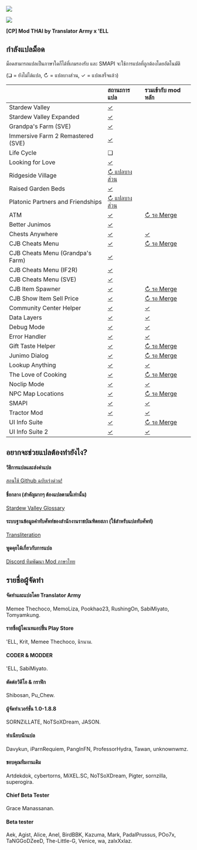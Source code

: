 ![](https://cdn.discordapp.com/emojis/586947531586535425.gif?v=1)

![](https://cdn.akamai.steamstatic.com/steamcommunity/public/images/clans/11170746/3ef23c9138df24e797373b11d432bd6799fba0e7.png)

**[CP] Mod THAI by Translator Army x 'ELL**

## กำลังแปลม็อด
ม็อดสามารถแปลเป็นภาษาใดก็ได้ที่เกมรองรับ และ SMAPI จะใช้การแปลที่ถูกต้องโดยอัตโนมัติ

(❑ = ยังไม่ได้แปล, ↻ = แปลบางส่วน, ✓ = แปลเสร็จแล้ว)

&nbsp;                            | สถานะการแปล                                                    | รวมเข้ากับ mod หลัก
--------------------------------- | :------------------------------------------------------------- | :------------------------------------------------------------------------
Stardew Valley                    | [✓](ThaiLanguage/)                                             |
Stardew Valley Expanded           | [✓](SVE/Stardew%20Valley%20Expanded/)                          |
Grandpa's Farm (SVE)              | [✓](SVE/Grandpa's%20Farm/)                                     |
Immersive Farm 2 Remastered (SVE) | [✓](SVE/Immersive%20Farm%202%20Remastered/)                    |
Life Cycle                        | ❑                                                              |
Looking for Love                  | [✓](Looking%20for%20Love/)                                     |
Ridgeside Village                 | [↻ แปลบางส่วน](Ridgeside%20Village/)                            |
Raised Garden Beds                | [✓]([CP]%20RaisedGardenBeds%20-%20THAI/)                       |
Platonic Partners and Friendships | [↻ แปลบางส่วน]([CP]%20Platonic%20Partners%20and%20Friendships/) |
ATM                               | [✓](ATM/i18n/th.json)                                          | [↻ รอ Merge](https://github.com/Platonymous/Stardew-Valley-Mods/pull/121)
Better Junimos                    | [✓](BetterJunimos/i18n/th.json)                                |
Chests Anywhere                   | [✓](ChestsAnywhere/i18n/th.json)                               | [✓](https://www.nexusmods.com/stardewvalley/mods/518)
CJB Cheats Menu                   | [✓](CJBCheatsMenu/i18n/th.json)                                | [↻ รอ Merge](https://github.com/CJBok/SDV-Mods/pull/159)
CJB Cheats Menu (Grandpa's Farm)  | [✓](CJBCheatsMenu_GrandpasFarm/i18n/th.json)                   |
CJB Cheats Menu (IF2R)            | [✓](CJBCheatsMenu_IF2R/i18n/th.json)                           |
CJB Cheats Menu (SVE)             | [✓](CJBCheatsMenu_SVE/i18n/th.json)                            |
CJB Item Spawner                  | [✓](CJBItemSpawner/i18n/th.json)                               | [↻ รอ Merge](https://github.com/CJBok/SDV-Mods/pull/159)
CJB Show Item Sell Price          | [✓](CJBShowItemSellPrice/i18n/th.json)                         | [↻ รอ Merge](https://github.com/CJBok/SDV-Mods/pull/159)
Community Center Helper           | [✓](CommunityCenterHelper/i18n/th.json)                        | [✓](https://www.nexusmods.com/stardewvalley/mods/6893)
Data Layers                       | [✓](DataLayers/i18n/th.json)                                   | [✓](https://www.nexusmods.com/stardewvalley/mods/1691)
Debug Mode                        | [✓](DebugMode/i18n/th.json)                                    | [✓](https://www.nexusmods.com/stardewvalley/mods/679)
Error Handler                     | [✓](ErrorHandler/i18n/th.json)                                 | [✓](https://smapi.io/)
Gift Taste Helper                 | [✓](GiftTasteHelper/i18n/th.json)                              | [↻ รอ Merge](https://github.com/tstaples/GiftTasteHelper/pull/24)
Junimo Dialog                     | [✓](JunimoDialog/i18n/th.json)                                 | [↻ รอ Merge](https://github.com/ceruleandeep/CeruleanStardewMods/pull/1)
Lookup Anything                   | [✓](LookupAnything/i18n/th.json)                               | [✓](https://www.nexusmods.com/stardewvalley/mods/541)
The Love of Cooking               | [✓](LoveOfCooking/i18n/th.json)                                | [↻ รอ Merge](https://github.com/b-b-blueberry/CooksAssistant/pull/4)
Noclip Mode                       | [✓](NoclipMode/i18n/th.json)                                   | [✓](https://www.nexusmods.com/stardewvalley/mods/3900)
NPC Map Locations                 | [✓](NPCMapLocations/i18n/th.json)                              | [↻ รอ Merge](https://github.com/bouhm/stardew-valley-mods/pull/82)
SMAPI                             | [✓](smapi-internal/i18n/th.json)                               | [✓](https://smapi.io/)
Tractor Mod                       | [✓](TractorMod/i18n/th.json)                                   | [✓](https://www.nexusmods.com/stardewvalley/mods/1401)
UI Info Suite                     | [✓](UI%20Info%20Suite/i18n/th.json)                            | [↻ รอ Merge](https://github.com/cdaragorn/Ui-Info-Suite/pull/79)
UI Info Suite 2                   | [✓](UIInfoSuite2/i18n/th.json)                                 | [✓](https://github.com/Annosz/UIInfoSuite2/releases)

## อยากจะช่วยแปลต้องทำยังไง?

#### วิธีการแปลและส่งคำแปล
[สอนใช้ Github ฉบับเร่งด่วน!](https://www.youtube.com/watch?v=e39kzyoK-RQ)

#### ชื่อกลาง (สำคัญมากๆ ต้องแปลตามนี้เท่านั้น)
[Stardew Valley Glossary](https://docs.google.com/spreadsheets/d/1DBdyvEI9XNAWEPpptKmIHfUj0gGdAFzyjHH9oR7U0Zc/edit?usp=sharing)

#### ระบบฐานข้อมูลคำทับศัพท์ของสำนักงานราชบัณฑิตยสภา (ใช้สำหรับแปลทับศัพท์)
[Transliteration](https://transliteration.orst.go.th)

#### พูดคุยได้เกี่ยวกับการแปล
[Discord ทีมพัฒนา Mod ภาษาไทย](https://discordapp.com/invite/TkP42Xm)

## รายชื่อผู้จัดทำ

#### จัดทำและแปลโดย Translator Army
Memee Thechoco, MemoLiza, Pookhao23, RushingOn, SabiMiyato, Tomyamkung.

#### รายชื่อผู้โดเนทแอปขึ้น Play Store
'ELL, Krit, Memee Thechoco, นิรนาม.

#### CODER & MODDER
'ELL, SabiMiyato.

#### ตัดต่อวิดีโอ & กราฟิก
Shibosan, Pu_Chew.

#### ผู้จัดทำเวอร์ชั่น 1.0-1.8.8
SORNZiLLATE, NoTSoXDream, JASON.

#### ทําเนียบนักแปล
Davykun, iParnRequiem, PangInFN, ProfessorHydra, Tawan, unknownwmz.

#### ขอบคุณทีมงานเดิม
Artdekdok, cybertorns, MiXEL.SC, NoTSoXDream, Pigter, sornzilla, superogira.

#### Chief Beta Tester
Grace Manassanan.

#### Beta tester
Aek, Agist, Alice, Anel, BirdBBK, Kazuma, Mark, PadalPrussus, POo7x, TaNGGoDZeeD, The-Little-G, Venice, wa, zalxXxlaz.
